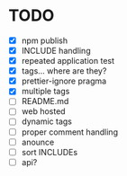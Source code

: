 # TODO

- [x] npm publish
- [x] INCLUDE handling
- [x] repeated application test
- [x] tags... where are they?
- [x] prettier-ignore pragma
- [x] multiple tags
- [ ] README.md
- [ ] web hosted
- [ ] dynamic tags
- [ ] proper comment handling
- [ ] anounce
- [ ] sort INCLUDEs
- [ ] api?
